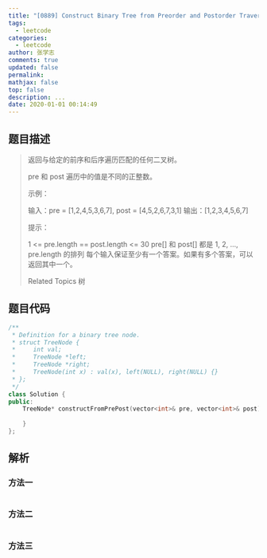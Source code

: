 ```yaml
---
title: "[0889] Construct Binary Tree from Preorder and Postorder Traversal"
tags:
  - leetcode
categories:
  - leetcode
author: 张学志
comments: true
updated: false
permalink:
mathjax: false
top: false
description: ...
date: 2020-01-01 00:14:49
---
```


## 题目描述

> 返回与给定的前序和后序遍历匹配的任何二叉树。 
> 
> pre 和 post 遍历中的值是不同的正整数。 
> 
> 
> 
> 示例： 
> 
> 输入：pre = [1,2,4,5,3,6,7], post = [4,5,2,6,7,3,1]
> 输出：[1,2,3,4,5,6,7]
> 
> 
> 
> 
> 提示： 
> 
> 
> 1 <= pre.length == post.length <= 30 
> pre[] 和 post[] 都是 1, 2, ..., pre.length 的排列 
> 每个输入保证至少有一个答案。如果有多个答案，可以返回其中一个。 
> 
> Related Topics 树

## 题目代码

```cpp
/**
 * Definition for a binary tree node.
 * struct TreeNode {
 *     int val;
 *     TreeNode *left;
 *     TreeNode *right;
 *     TreeNode(int x) : val(x), left(NULL), right(NULL) {}
 * };
 */
class Solution {
public:
    TreeNode* constructFromPrePost(vector<int>& pre, vector<int>& post) {
        
    }
};
```

## 解析

### 方法一

```cpp

```

### 方法二

```cpp

```

### 方法三

```cpp

```

